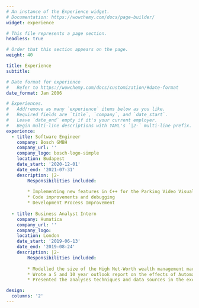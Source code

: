 ```yaml
---
# An instance of the Experience widget.
# Documentation: https://wowchemy.com/docs/page-builder/
widget: experience

# This file represents a page section.
headless: true

# Order that this section appears on the page.
weight: 40

title: Experience
subtitle:

# Date format for experience
#   Refer to https://wowchemy.com/docs/customization/#date-format
date_format: Jan 2006

# Experiences.
#   Add/remove as many `experience` items below as you like.
#   Required fields are `title`, `company`, and `date_start`.
#   Leave `date_end` empty if it's your current employer.
#   Begin multi-line descriptions with YAML's `|2-` multi-line prefix.
experience:
  - title: Software Engineer
    company: Bosch GMBH
    company_url: ''
    company_logo: bosch-logo-simple
    location: Budapest
    date_start: '2020-12-01'
    date_end: '2021-07-31'
    description: |2-
        Responsibilities included:
        
        * Implementing new features in C++ for the Parking Video Visualisation
        * Code improvements and debugging
        * Development Process Improvement
        
  - title: Business Analyst Intern
    company: Humatica
    company_url: ''
    company_logo: 
    location: London
    date_start: '2019-06-13'
    date_end: '2019-08-24'
    description: |2-
        Responsibilities included:
        
        * Modelled the size of the High Net-Worth wealth management market and segmented it into 20 dimensions for the client.
        * Wrote a 5 and 10 year outlook report on the effects of Automation and AI on operating models across industries, providing a roadmap for sectors where management consulting might be needed.
        * Presented the analyses techniques and data sources in the excel models, during 3 client meetings accompanying the partner and manager

design:
  columns: '2'
---
```

